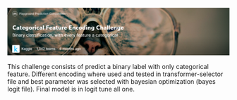 <p align="center">
  <img src="https://github.com/DavideStenner/Kaggle/blob/master/Categorical%20Feature%20Encoding%20Challenge/image.png" />
</p>

This challenge consists of predict a binary label with only categorical feature. Different encoding where used and tested in transformer-selector file and best parameter was selected with bayesian optimization (bayes logit file). 
Final model is in logit tune all one.
